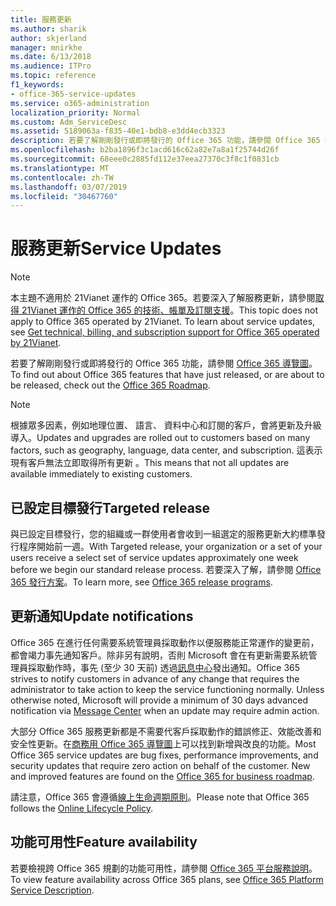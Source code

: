 ```yaml
---
title: 服務更新
ms.author: sharik
author: skjerland
manager: mnirkhe
ms.date: 6/13/2018
ms.audience: ITPro
ms.topic: reference
f1_keywords:
- office-365-service-updates
ms.service: o365-administration
localization_priority: Normal
ms.custom: Adm_ServiceDesc
ms.assetid: 5189063a-f835-40e1-bdb8-e3dd4ecb3323
description: 若要了解剛剛發行或即將發行的 Office 365 功能，請參閱 Office 365 導覽圖。
ms.openlocfilehash: b2ba1896f3c1acd616c62a82e7a8a1f25744d26f
ms.sourcegitcommit: 68eee0c2885fd112e37eea27370c3f8c1f0831cb
ms.translationtype: MT
ms.contentlocale: zh-TW
ms.lasthandoff: 03/07/2019
ms.locfileid: "30467760"
---
```

# <a name="service-updates"></a><span data-ttu-id="d1a5c-103">服務更新</span><span class="sxs-lookup"><span data-stu-id="d1a5c-103">Service Updates</span></span>

> [!NOTE]
> <span data-ttu-id="d1a5c-p101">本主題不適用於 21Vianet 運作的 Office 365。若要深入了解服務更新，請參閱[取得 21Vianet 運作的 Office 365 的技術、帳單及訂閱支援](http://go.microsoft.com/fwlink/?LinkID=733350&amp;clcid=0x409)。</span><span class="sxs-lookup"><span data-stu-id="d1a5c-p101">This topic does not apply to Office 365 operated by 21Vianet. To learn about service updates, see [Get technical, billing, and subscription support for Office 365 operated by 21Vianet](http://go.microsoft.com/fwlink/?LinkID=733350&amp;clcid=0x409).</span></span> 
  
<span data-ttu-id="d1a5c-106">若要了解剛剛發行或即將發行的 Office 365 功能，請參閱 [Office 365 導覽圖](https://go.microsoft.com/fwlink/?LinkId=509914)。</span><span class="sxs-lookup"><span data-stu-id="d1a5c-106">To find out about Office 365 features that have just released, or are about to be released, check out the [Office 365 Roadmap](https://go.microsoft.com/fwlink/?LinkId=509914).</span></span>
  
> [!NOTE]
> <span data-ttu-id="d1a5c-107">根據眾多因素，例如地理位置、 語言、 資料中心和訂閱的客戶，會將更新及升級導入。</span><span class="sxs-lookup"><span data-stu-id="d1a5c-107">Updates and upgrades are rolled out to customers based on many factors, such as geography, language, data center, and subscription.</span></span> <span data-ttu-id="d1a5c-108">這表示現有客戶無法立即取得所有更新 。</span><span class="sxs-lookup"><span data-stu-id="d1a5c-108">This means that not all updates are available immediately to existing customers.</span></span> 
  
## <a name="targeted-release"></a><span data-ttu-id="d1a5c-109">已設定目標發行</span><span class="sxs-lookup"><span data-stu-id="d1a5c-109">Targeted release</span></span>

<span data-ttu-id="d1a5c-110">與已設定目標發行，您的組織或一群使用者會收到一組選定的服務更新大約標準發行程序開始前一週。</span><span class="sxs-lookup"><span data-stu-id="d1a5c-110">With Targeted release, your organization or a set of your users receive a select set of service updates approximately one week before we begin our standard release process.</span></span> <span data-ttu-id="d1a5c-111">若要深入了解，請參閱 [Office 365 發行方案](https://go.microsoft.com/fwlink/p/?LinkId=509823)。</span><span class="sxs-lookup"><span data-stu-id="d1a5c-111">To learn more, see [Office 365 release programs](https://go.microsoft.com/fwlink/p/?LinkId=509823).</span></span> 
  
## <a name="update-notifications"></a><span data-ttu-id="d1a5c-112">更新通知</span><span class="sxs-lookup"><span data-stu-id="d1a5c-112">Update notifications</span></span>

<span data-ttu-id="d1a5c-p104">Office 365 在進行任何需要系統管理員採取動作以便服務能正常運作的變更前，都會竭力事先通知客戶。除非另有說明，否則 Microsoft 會在有更新需要系統管理員採取動作時，事先 (至少 30 天前) 透過[訊息中心](http://technet.microsoft.com/library/38FB3333-BFCC-4340-A37B-DEDA509C209.aspx)發出通知。</span><span class="sxs-lookup"><span data-stu-id="d1a5c-p104">Office 365 strives to notify customers in advance of any change that requires the administrator to take action to keep the service functioning normally. Unless otherwise noted, Microsoft will provide a minimum of 30 days advanced notification via [Message Center](http://technet.microsoft.com/library/38FB3333-BFCC-4340-A37B-DEDA509C209.aspx) when an update may require admin action.</span></span> 
  
<span data-ttu-id="d1a5c-p105">大部分 Office 365 服務更新都是不需要代客戶採取動作的錯誤修正、效能改善和安全性更新。在[商務用 Office 365 導覽圖](http://roadmap.office.com/)上可以找到新增與改良的功能。</span><span class="sxs-lookup"><span data-stu-id="d1a5c-p105">Most Office 365 service updates are bug fixes, performance improvements, and security updates that require zero action on behalf of the customer. New and improved features are found on the [Office 365 for business roadmap](http://roadmap.office.com/).</span></span>
  
<span data-ttu-id="d1a5c-117">請注意，Office 365 會遵循[線上生命週期原則](https://support.microsoft.com/en-us/lifecycle#gp/osslpolicy)。</span><span class="sxs-lookup"><span data-stu-id="d1a5c-117">Please note that Office 365 follows the [Online Lifecycle Policy](https://support.microsoft.com/en-us/lifecycle#gp/osslpolicy).</span></span>
  
## <a name="feature-availability"></a><span data-ttu-id="d1a5c-118">功能可用性</span><span class="sxs-lookup"><span data-stu-id="d1a5c-118">Feature availability</span></span>

<span data-ttu-id="d1a5c-119">若要檢視跨 Office 365 規劃的功能可用性，請參閱 [Office 365 平台服務說明](https://technet.microsoft.com/en-us/library/office-365-platform-service-description.aspx)。</span><span class="sxs-lookup"><span data-stu-id="d1a5c-119">To view feature availability across Office 365 plans, see [Office 365 Platform Service Description](https://technet.microsoft.com/en-us/library/office-365-platform-service-description.aspx).</span></span>
  

